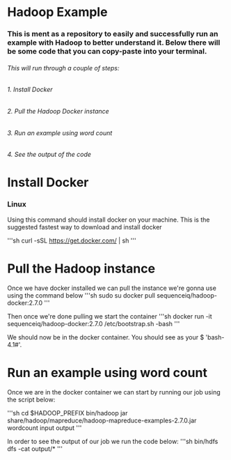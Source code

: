 # Hadoop Example

### This is ment as a repository to easily and successfully run an example with Hadoop to better understand it. Below there will be some code that you can copy-paste into your terminal. 

###### This will run through a couple of steps:
######   1. Install Docker
######   2. Pull the Hadoop Docker instance
######   3. Run an example using word count 
######   4. See the output of the code

# Install Docker
### Linux 
Using this command should install docker on your machine. This is the suggested fastest way to download and install docker

'''sh
curl -sSL https://get.docker.com/ | sh
'''

# Pull the Hadoop instance
Once we have docker installed we can pull the instance we're gonna use using the command below
'''sh 
sudo su
docker pull sequenceiq/hadoop-docker:2.7.0
'''

Then once we're done pulling we start the container
'''sh
docker run -it sequenceiq/hadoop-docker:2.7.0 /etc/bootstrap.sh -bash
'''

We should now be in the docker container. You should see as your $ 'bash-4.1#'.

# Run an example using word count
Once we are in the docker container we can start by running our job using the script below:

'''sh
cd $HADOOP_PREFIX
bin/hadoop jar share/hadoop/mapreduce/hadoop-mapreduce-examples-2.7.0.jar wordcount input output
'''

In order to see the output of our job we run the code below:
'''sh
bin/hdfs dfs -cat output/*
'''

